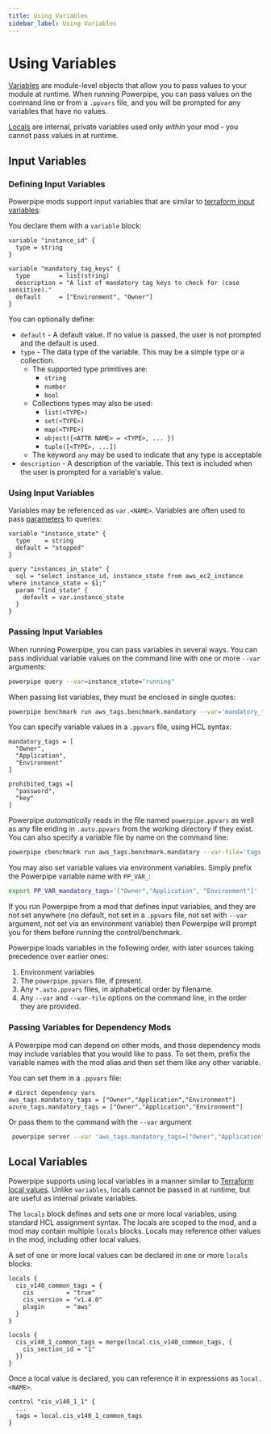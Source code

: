 ```yaml
---
title: Using Variables
sidebar_label: Using Variables
---
```


# Using Variables
[Variables](/docs/powerpipe-hcl/variable) are module-level objects that allow you to pass values to your module at runtime.  When running Powerpipe, you can pass values on the command line or from a `.ppvars` file, and you will be prompted for any variables that have no values.

[Locals](/docs/powerpipe-hcl/locals) are internal, private variables used only *within* your mod - you cannot pass values in at runtime.

##  Input Variables

### Defining Input Variables
Powerpipe mods support input variables that are similar to [terraform input variables](https://www.terraform.io/docs/language/values/variables.html):

You declare them with a `variable` block:
```hcl
variable "instance_id" {
  type = string
}

variable "mandatory_tag_keys" {
  type        = list(string)
  description = "A list of mandatory tag keys to check for (case sensitive)."
  default     = ["Environment", "Owner"]
}

```


You can optionally define:
- `default` - A default value.  If no value is passed, the user is not prompted and the default is used.
- `type` - The data type of the variable.  This may be a simple type or a collection.
  - The supported type primitives are:
    - `string`
    - `number`
    - `bool`
  - Collections types may also be used:
    - `list(<TYPE>)`
    - `set(<TYPE>)`
    - `map(<TYPE>)`
    - `object({<ATTR NAME> = <TYPE>, ... })`
    - `tuple([<TYPE>, ...])`
  - The keyword `any` may be used to indicate that any type is acceptable 
- `description` - A description of the variable.  This text is included when the user is prompted for a variable's value.


### Using Input Variables
Variables may be referenced as `var.<NAME>`.  Variables are often used to pass [parameters](mods/param-query) to queries:

```hcl
variable "instance_state" {
  type    = string
  default = "stopped" 
}

query "instances_in_state" {
  sql = "select instance_id, instance_state from aws_ec2_instance where instance_state = $1;" 
  param "find_state" {
    default = var.instance_state
  } 
}
```

### Passing Input Variables
When running Powerpipe, you can pass variables in several ways.  You can pass individual variable values on the command line with one or more `--var` arguments:

```bash
powerpipe query --var=instance_state="running"
```

When passing list variables, they must be enclosed in single quotes:

```bash
powerpipe benchmark run aws_tags.benchmark.mandatory --var='mandatory_tags=["Owner","Application","Environment"]' --var='prohibited_tags=["password","key"]'
```

You can specify variable values in a `.ppvars` file, using HCL syntax:
```hcl
mandatory_tags = [
  "Owner",
  "Application", 
  "Environment"
] 

prohibited_tags =[ 
  "password",
  "key"
]
```

Powerpipe *automatically* reads in the file named `powerpipe.ppvars` as well as any file ending in `.auto.ppvars` from the working directory if they exist.  You can also specify a variable file by name on the command line:
```bash
powerpipe cbenchmark run aws_tags.benchmark.mandatory --var-file='tags.ppvars'
```

You may also set variable values via environment variables.  Simply prefix the Powerpipe variable name with `PP_VAR_`:

```bash
export PP_VAR_mandatory_tags='["Owner","Application", "Environment"]' 
```

If you run Powerpipe from a mod that defines input variables, and they are not set anywhere (no default, not set in a `.ppvars` file, not set with `--var` argument, not set via an environment variable) then Powerpipe will prompt you for them before running the control/benchmark.

Powerpipe loads variables in the following order, with later sources taking precedence over earlier ones:
1. Environment variables
1. The `powerpipe.ppvars` file, if present.
1. Any `*.auto.ppvars` files, in alphabetical order by filename.
1. Any `--var` and `--var-file` options on the command line, in the order they are provided.


### Passing Variables for Dependency Mods

A Powerpipe mod can depend on other mods, and those dependency mods may include variables that you would like to pass.  To set them, prefix the variable names with the mod alias and then set them like any other variable.

You can set them in a `.ppvars` file:
```hcl
# direct dependency vars
aws_tags.mandatory_tags = ["Owner","Application","Environment"]
azure_tags.mandatory_tags = ["Owner","Application","Environment"]
```

Or pass them to the command with the `--var` argument
```bash
 powerpipe server --var 'aws_tags.mandatory_tags=["Owner","Application","Environment"]'  --var 'azure_tags.mandatory_tags=["Owner","Application","Environment"]' --var 'gcp_labels.mandatory_labels=["Owner","Application","Environment"]'
 ```

##  Local Variables
Powerpipe supports using local variables in a manner similar to [Terraform local values](https://www.terraform.io/docs/language/values/locals.html).  Unlike `variables`, locals cannot be passed in at runtime, but are useful as internal private variables.

The `locals` block defines and sets one or more local variables, using standard HCL assignment syntax.  The locals are scoped to the mod, and a mod may contain multiple `locals` blocks.  Locals may reference other values in the mod, including other local values.

A set of one or more local values can be declared in one or more `locals` blocks:
```hcl
locals {
  cis_v140_common_tags = {
    cis         = "true"
    cis_version = "v1.4.0"
    plugin      = "aws"
  }
}

locals {
  cis_v140_1_common_tags = merge(local.cis_v140_common_tags, {
    cis_section_id = "1"
  })
}
```

Once a local value is declared, you can reference it in expressions as `local.<NAME>`.
```hcl
control "cis_v140_1_1" {
  ...
  tags = local.cis_v140_1_common_tags
}
```
